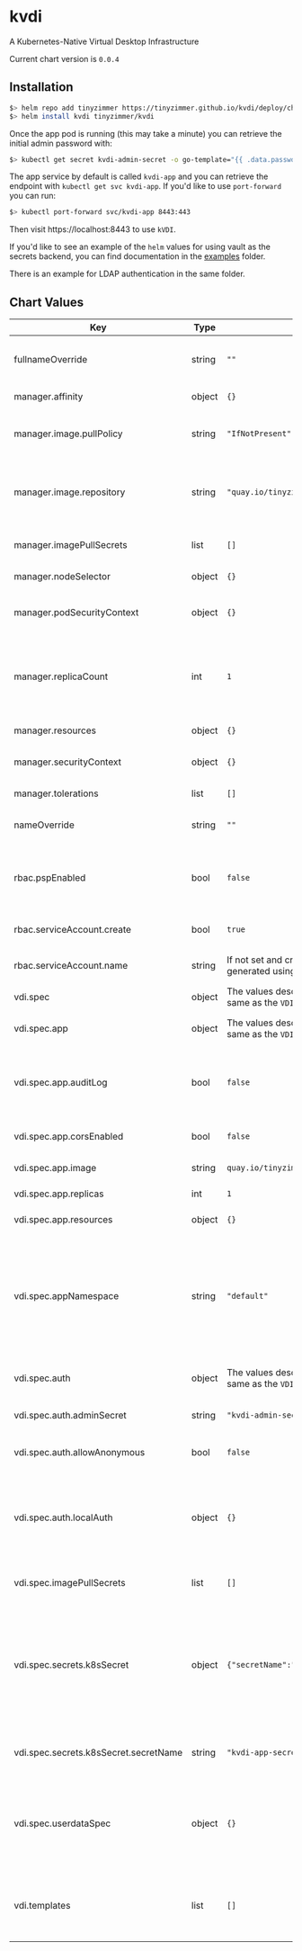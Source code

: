 kvdi
====
A Kubernetes-Native Virtual Desktop Infrastructure

Current chart version is `0.0.4`



## Installation

```bash
$> helm repo add tinyzimmer https://tinyzimmer.github.io/kvdi/deploy/charts
$> helm install kvdi tinyzimmer/kvdi
```

Once the app pod is running (this may take a minute) you can retrieve the initial admin password with:

```bash
$> kubectl get secret kvdi-admin-secret -o go-template="{{ .data.password }}" | base64 -d && echo
```

The app service by default is called `kvdi-app` and you can retrieve the endpoint with `kubectl get svc kvdi-app`.
If you'd like to use `port-forward` you can run:

```bash
$> kubectl port-forward svc/kvdi-app 8443:443
```

Then visit https://localhost:8443 to use `kVDI`.

If you'd like to see an example of the `helm` values for using vault as the secrets backend,
you can find documentation in the [examples](../../examples/example-vault-helm-values.yaml) folder.

There is an example for LDAP authentication in the same folder.



## Chart Values

| Key | Type | Default | Description |
|-----|------|---------|-------------|
| fullnameOverride | string | `""` | A full name override for resources created by the chart. |
| manager.affinity | object | `{}` | Node affinity for the manager pod. |
| manager.image.pullPolicy | string | `"IfNotPresent"` | The `ImagePullPolicy` to use for the manager pod. |
| manager.image.repository | string | `"quay.io/tinyzimmer/kvdi"` | The repository to pull the manager image from. The tag is assumed to be `manager-<chart_version>`. |
| manager.imagePullSecrets | list | `[]` | Image pull secrets for the manager pod. |
| manager.nodeSelector | object | `{}` | Node selectors for the manager pod. |
| manager.podSecurityContext | object | `{}` | The `PodSecurityContext` for the manager pod. |
| manager.replicaCount | int | `1` | The number of manager replicas to run. If more than one is set, they will run in active/standby mode. |
| manager.resources | object | `{}` | Resource limits for the manager pod. |
| manager.securityContext | object | `{}` | The container security context for the manager pod. |
| manager.tolerations | list | `[]` | Node tolerations for the manager pod. |
| nameOverride | string | `""` | A name override for resources created by the chart. |
| rbac.pspEnabled | bool | `false` | Specifies whether to create `PodSecurityPolicies` for the manager to use when booting desktops. |
| rbac.serviceAccount.create | bool | `true` | Specifies whether a `ServiceAccount` should be created. |
| rbac.serviceAccount.name | string | If not set and create is true, a name is generated using the fullname template. | The name of the `ServiceAccount` to use. |
| vdi.spec | object | The values described below are the same as the `VDICluster` CRD defaults. | The `VDICluster` spec. |
| vdi.spec.app | object | The values described below are the same as the `VDICluster` CRD defaults. | App level configurations for `kVDI`. |
| vdi.spec.app.auditLog | bool | `false` | Enables a detailed audit log of API events. At the moment, these just get logged to stdout on the app instance. |
| vdi.spec.app.corsEnabled | bool | `false` | Enables CORS headers in API responses. |
| vdi.spec.app.image | string | `quay.io/tinyzimmer/kvdi:app-${VERSION}` | The image to use for app pods. |
| vdi.spec.app.replicas | int | `1` | The number of app replicas to run. |
| vdi.spec.app.resources | object | `{}` | Resource limits for the app pods. |
| vdi.spec.appNamespace | string | `"default"` | The namespace where the `kvdi` app will run. This is different than the chart namespace. The chart lays down the manager and a VDI configuration, and the manager takes care of the rest. |
| vdi.spec.auth | object | The values described below are the same as the `VDICluster` CRD defaults. | Authentication configurations for `kVDI`. |
| vdi.spec.auth.adminSecret | string | `"kvdi-admin-secret"` | The secret to store the generated admin password in. |
| vdi.spec.auth.allowAnonymous | bool | `false` | Allow anonymous users to launch and use desktops. |
| vdi.spec.auth.localAuth | object | `{}` | Use local-auth for the authentication backend. This is currently the only supported auth provider, however more may come in the future. |
| vdi.spec.imagePullSecrets | list | `[]` | Image pull secrets to use for app containers. |
| vdi.spec.secrets.k8sSecret | object | `{"secretName":"kvdi-app-secrets"}` | Use the Kubernetes secret storage backend. This is the default if no other configuration is provided. For now, see the API reference for what to use in place of these values if using a different backend. |
| vdi.spec.secrets.k8sSecret.secretName | string | `"kvdi-app-secrets"` | The name of the Kubernetes `Secret`. backing the secret storage. |
| vdi.spec.userdataSpec | object | `{}` | If configured, enables userdata persistence with the given PVC spec. Every user will receive their own PV with the provided configuration. |
| vdi.templates | list | `[]` | Not implemented in the chart yet. This will be a place to preload desktop-templates into the cluster. |
